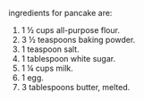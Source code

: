 ingredients for pancake are:

1) 1 ½ cups all-purpose flour.
2) 3 ½ teaspoons baking powder.
3) 1 teaspoon salt.
4) 1 tablespoon white sugar.
5) 1 ¼ cups milk.
6) 1 egg.
7) 3 tablespoons butter, melted.
